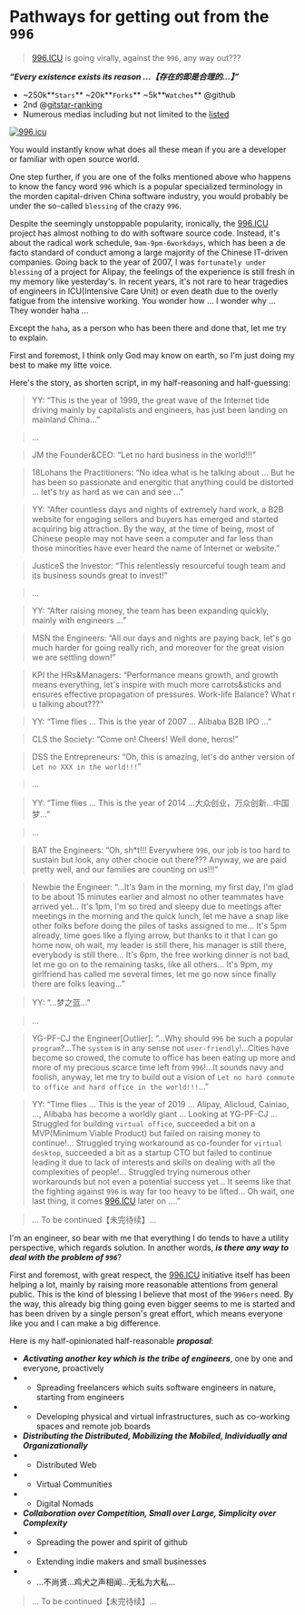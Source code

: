 # Pathways for getting out from the `996`

> [996.ICU](https://github.com/996icu/996.ICU) is going virally, against the `996`, any way out???

_**“Every existence exists its reason ...【存在的即是合理的...】”**_

- ~250k**`Stars`** ~20k**`Forks`** ~5k**`Watches`** @github
- 2nd @[gitstar-ranking](https://gitstar-ranking.com/repositories)
- Numerous medias including but not limited to the [listed](https://github.com/996icu/996.ICU/blob/master/externals/news_EN.md)

[![996.icu](https://img.shields.io/badge/link-996.icu-red.svg)](https://996.icu)

You would instantly know what does all these mean if you are a developer or familiar with open source world.

One step further, if you are one of the folks mentioned above who happens to know the fancy word `996` which is a popular specialized terminology in the morden capital-driven China software industry, you would probably be under the so-called `blessing` of the crazy `996`.

Despite the seemingly unstoppable popularity, ironically, the [996.ICU](https://github.com/996icu/996.ICU) project has almost nothing to do with software source code. Instead, it's about the radical work schedule, `9am-9pm-6workdays`, which has been a de facto standard of conduct among a large majority of the Chinese IT-driven companies. Going back to the year of 2007, I was `fortunately under blessing` of a project for Alipay, the feelings of the experience is still fresh in my memory like yesterday's. In recent years, it's not rare to hear tragedies of engineers in ICU(Intensive Care Unit) or even death due to the overly fatigue from the intensive working. You wonder how ... I wonder why ... They wonder haha ...

Except the `haha`, as a person who has been there and done that, let me try to explain.

First and foremost, I think only God may know on earth, so I'm just doing my best to make my litte voice.

Here's the story, as shorten script, in my half-reasoning and half-guessing:

> YY: “This is the year of 1999, the great wave of the Internet tide driving mainly by capitalists and engineers, has just been landing on mainland China...”

> ...

> JM the Founder&CEO: “Let no hard business in the world!!!”

> 18Lohans the Practitioners: “No idea what is he talking about ... But he has been so passionate and energitic that anything could be distorted ... let's try as hard as we can and see ...”

> YY: “After countless days and nights of extremely hard work, a B2B website for engaging sellers and buyers has emerged and started acquiring big attraction. By the way, at the time of being, most of Chinese people may not have seen a computer and far less than those minorities have ever heard the name of Internet or website.”

> JusticeS the Investor: “This relentlessly resourceful tough team and its business sounds great to invest!”

> ...

> YY: “After raising money, the team has been expanding quickly, mainly with engineers ...”

> MSN the Engineers: “All our days and nights are paying back, let's go much harder for going really rich, and moreover for the great vision we are settling down!”

> KPI the HRs&Managers: “Performance means growth, and growth means everything, let's inspire with much more carrots&sticks and ensures effective propagation of pressures. Work-life Balance? What r u talking about???”

> YY: “Time flies ... This is the year of 2007 ... Alibaba B2B IPO ...”

> CLS the Society: “Come on! Cheers! Well done, heros!”

> DSS the Entrepreneurs: “Oh, this is amazing, let's do anther version of `Let no XXX in the world!!!`”

> ...

> YY: “Time flies ... This is the year of 2014 ...大众创业，万众创新...中国梦...”

> ...

> BAT the Engineers: “Oh, sh*t!!! Everywhere `996`, our job is too hard to sustain but look, any other chocie out there??? Anyway, we are paid pretty well, and our families are counting on us!!!”

> Newbie the Engineer: “...It's 9am in the morning, my first day, I'm glad to be about 15 minutes earlier and almost no other teammates have arrived yet... It's 1pm, I'm so tired and sleepy due to meetings after meetings in the morning and the quick lunch, let me have a snap like other folks before doing the piles of tasks assigned to me... It's 5pm already, time goes like a flying arrow, but thanks to it that I can go home now, oh wait, my leader is still there, his manager is still there, everybody is still there... It's 6pm, the free working dinner is not bad, let me go on to the remaining tasks, like all others... It's 9pm, my girlfriend has called me several times, let me go now since finally there are folks leaving...”

> YY: “...梦之蓝...”

> ...

> YG-PF-CJ the Engineer[Outlier]: “...Why should `996` be such a popular `program`?...The `system` is in any sense not `user-friendly`!...Cities have become so crowed, the comute to office has been eating up more and more of my precious scarce time left from `996`!...It sounds navy and foolish, anyway, let me try to build out a vision of `Let no hard commute to office and hard office in the world!!!`...”

> YY: “Time flies ... This is the year of 2019 ... Alipay, Alicloud, Cainiao, ..., Alibaba has become a worldly giant ... Looking at YG-PF-CJ ... Struggled for building `virtual office`, succeeded a bit on a MVP(Minimum Viable Product) but failed on raising money to continue!... Struggled trying workaround as co-founder for `virtual desktop`, succeeded a bit as a startup CTO but failed to continue leading it due to lack of interests and skills on dealing with all the complexities of people!... Struggled trying numerous other workarounds but not even a potential success yet... It seems like that the fighting against `996` is way far too heavy to be lifted... Oh wait, one last thing, it comes [996.ICU](https://github.com/996icu/996.ICU) later on ....”

> ... To be continued【未完待续】...

I'm an engineer, so bear with me that everything I do tends to have a utility perspective, which regards solution. In another words, _**is there any way to deal with the problem of `996`**_?

First and foremost, with great respect, the [996.ICU](https://github.com/996icu/996.ICU) initiative itself has been helping a lot, mainly by raising more reasonable attentions from general public. This is the kind of blessing I believe that most of the `996ers` need. By the way, this already big thing going even bigger seems to me is started and has been driven by a single person's great effort, which means everyone like you and I can make a big difference.

Here is my half-opinionated half-reasonable _**proposal**_:
- _**Activating another key which is the tribe of engineers**_, one by one and everyone, proactively
- * Spreading freelancers which suits software engineers in nature, starting from engineers
- * Developing physical and virtual infrastructures, such as co-working spaces and remote job boards
- _**Distributing the Distributed, Mobilizing the Mobiled, Individually and Organizationally**_
- * Distributed Web
- * Virtual Communities
- * Digital Nomads
- _**Collaboration over Competition, Small over Large, Simplicity over Complexity**_
- * Spreading the power and spirit of github
- * Extending indie makers and small businesses
- * ...不尚贤...鸡犬之声相闻...无私为大私...

> ... To be continued【未完待续】...
